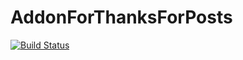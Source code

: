 AddonForThanksForPosts
======================
[![Build Status](https://travis-ci.org/alg5/addonforthanksforposts.svg?branch=dev_3.2.x)](https://travis-ci.org/alg5/addonforthanksforposts)
